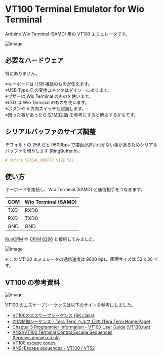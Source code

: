 # VT100 Terminal Emulator for Wio Terminal

Arduino Wio Terminal (SAMD) 用の VT100 エミュレータです。

![image](https://user-images.githubusercontent.com/14885863/102246470-2967ec00-3f42-11eb-9473-d38e3aeaa6e6.png)

## 必要なハードウェア
特にありません。

※キーボードは USB 接続のものが使えます。  
※USB Type-C の変換コネクタはダイソーにあります。  
※ブザーは Wio Terminal のものを使います。  
※LED は Wio Terminal のものを使います。  
※ボタンや 5 方向スイッチも認識します。  
※困った事があったら [STM32 版](https://github.com/ht-deko/vt100_stm32) を参考にすると解決するかもです。  

## シリアルバッファのサイズ調整

デフォルトの 256 だと 9600bps で描画が追い付かない事があるためシリアルバッファを増やします (RingBuffer.h)。　

```cpp:RingBuffer.h
# define SERIAL_BUFFER_SIZE 512
```

 ## 使い方
 キーボードを接続し、Wio Terminal (SAMD) と通信相手をつなぎます。

| COM | Wio Terminal (SAMD) |
|:--------|:------------------|
| TXD| RXD0 |
| RXD| TXD0 |
| GND| GND|

[RunCPM](https://github.com/MockbaTheBorg/RunCPM) や [CP/M 8266](https://github.com/SmallRoomLabs/cpm8266) と接続してみました。

 ![image](https://user-images.githubusercontent.com/14885863/102247268-14d82380-3f43-11eb-9e77-a9cc465f63db.png)
 
※ この VT100 エミュレータの通信速度は 9600 bps、画面サイズは 53 x 30 です。 

## VT100 の参考資料

![image](https://user-images.githubusercontent.com/14885863/48684164-c9cc7480-ebf3-11e8-92b3-a85c321d1771.png)

VT100 のエスケープシーケンスは以下のサイトを参考にしました。

 - [VT100のエスケープシーケンス (BK class)](http://bkclass.web.fc2.com/doc_vt100.html)
 - [対応制御シーケンス - Tera Term ヘルプ 目次 (Tera Term Home Page)](https://ttssh2.osdn.jp/manual/ja/about/ctrlseq.html)
 - [Chapter 3 Programmer Information - VT100 User Guide (VT100.net)](https://vt100.net/docs/vt100-ug/chapter3.html)
 - [ANSI/VT100 Terminal Control Escape Sequences (termsys.demon.co.uk)](http://www.termsys.demon.co.uk/vtansi.htm)
 - [VT100 escape codes](https://www.csie.ntu.edu.tw/~r92094/c++/VT100.html)
 - [ANSI Escape sequences - VT100 / VT52](http://ascii-table.com/ansi-escape-sequences-vt-100.php)
